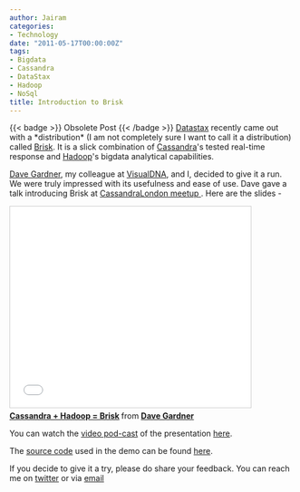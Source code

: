 ```yaml
---
author: Jairam
categories:
- Technology
date: "2011-05-17T00:00:00Z"
tags:
- Bigdata
- Cassandra
- DataStax
- Hadoop
- NoSql
title: Introduction to Brisk
---
```

{{< badge >}}
Obsolete Post
{{< /badge >}}
[Datastax](http://www.datastax.com) recently came out with a \*distribution\* (I am not completely sure I want to call it a distribution) called [Brisk](http://www.datastax.com/brisk). It is a slick combination of [Cassandra](http://cassandra.apache.org)'s tested real-time response and [Hadoop](http://hadoop.apache.org/)'s bigdata analytical capabilities.

[Dave Gardner](http://davegardner.me.uk/), my colleague at [VisualDNA](http://www.visualdna.com), and I, decided to give it a run. We were truly impressed with its usefulness and ease of use. Dave gave a talk introducing Brisk at [CassandraLondon meetup ](http://www.meetup.com/Cassandra-London/). Here are the slides -

<iframe src="//www.slideshare.net/slideshow/embed_code/key/2C0EpUYNMSZHTU" width="425" height="355" frameborder="0" marginwidth="0" marginheight="0" scrolling="no" style="border:1px solid #CCC; border-width:1px; margin-bottom:5px; max-width: 100%;" allowfullscreen> </iframe> <div style="margin-bottom:5px"> <strong> <a href="//www.slideshare.net/davegardnerisme/cassandra-hadoop-brisk" title="Cassandra + Hadoop = Brisk">Cassandra + Hadoop = Brisk</a> </strong> from <strong><a href="//www.slideshare.net/davegardnerisme">Dave Gardner</a></strong> </div>

You can watch the [video pod-cast](http://skillsmatter.com/podcast/home/cassandra-may-meetup/js-1174) of the presentation [here](http://skillsmatter.com/podcast/home/cassandra-may-meetup/js-1174).

The [source code](https://github.com/davegardnerisme/we-have-your-kidneys) used in the demo can be found [here](https://github.com/davegardnerisme/we-have-your-kidneys).

If you decide to give it a try, please do share your feedback. You can reach me on [twitter](http://www.twitter.com/jairamc) or via [email](mailto:contact@jairam.me)
